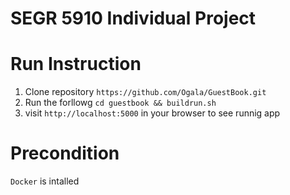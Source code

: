 # SEGR 5910 Individual Project

# Run Instruction

1. Clone repository `https://github.com/Ogala/GuestBook.git`
2. Run the forllowg `cd guestbook && buildrun.sh`
3. visit `http://localhost:5000` in your browser to see runnig app

# Precondition
  `Docker` is intalled
